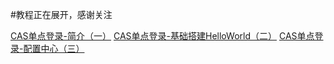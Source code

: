 #教程正在展开，感谢关注

[CAS单点登录-简介（一）](tutorial/Introduction.html )
[CAS单点登录-基础搭建HelloWorld（二）](tutorial/HelloWorld.html )
[CAS单点登录-配置中心（三）](tutorial/ConfigServer.html )